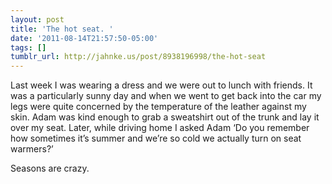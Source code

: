 ```yaml
---
layout: post
title: 'The hot seat. '
date: '2011-08-14T21:57:50-05:00'
tags: []
tumblr_url: http://jahnke.us/post/8938196998/the-hot-seat
---
```

Last week I was wearing a dress and we were out to lunch with friends. It was a particularly sunny day and when we went to get back into the car my legs were quite concerned by the temperature of the leather against my skin. Adam was kind enough to grab a sweatshirt out of the trunk and lay it over my seat. Later, while driving home I asked Adam ‘Do you remember how sometimes it’s summer and we’re so cold we actually turn on seat warmers?’ 

Seasons are crazy.
